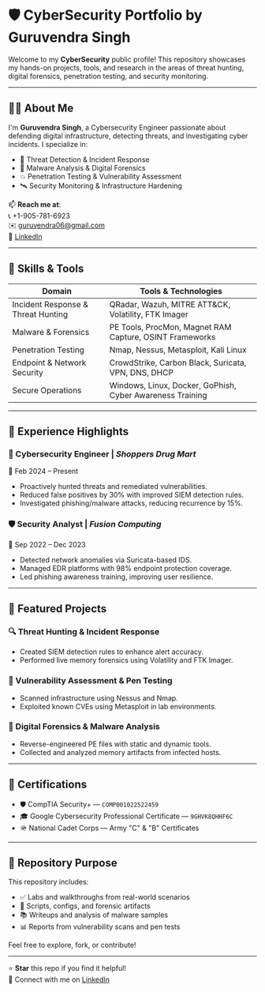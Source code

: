 # 🛡️ CyberSecurity Portfolio by Guruvendra Singh

Welcome to my **CyberSecurity** public profile! This repository showcases my hands-on projects, tools, and research in the areas of threat hunting, digital forensics, penetration testing, and security monitoring.

---

## 👨‍💻 About Me

I'm **Guruvendra Singh**, a Cybersecurity Engineer passionate about defending digital infrastructure, detecting threats, and investigating cyber incidents. I specialize in:

- 🔎 Threat Detection & Incident Response
- 🧪 Malware Analysis & Digital Forensics
- 💥 Penetration Testing & Vulnerability Assessment
- 🛰️ Security Monitoring & Infrastructure Hardening

📫 **Reach me at**:  
📞 +1-905-781-6923  
✉️ guruvendra06@gmail.com  
🔗 [LinkedIn](https://www.linkedin.com/in/guruvendra-singh-4a4a39248/)

---

## 🔧 Skills & Tools

| Domain                          | Tools & Technologies                                               |
|---------------------------------|--------------------------------------------------------------------|
| Incident Response & Threat Hunting | QRadar, Wazuh, MITRE ATT&CK, Volatility, FTK Imager               |
| Malware & Forensics             | PE Tools, ProcMon, Magnet RAM Capture, OSINT Frameworks           |
| Penetration Testing             | Nmap, Nessus, Metasploit, Kali Linux                              |
| Endpoint & Network Security     | CrowdStrike, Carbon Black, Suricata, VPN, DNS, DHCP               |
| Secure Operations               | Windows, Linux, Docker, GoPhish, Cyber Awareness Training         |

---

## 🏢 Experience Highlights

### 🔐 Cybersecurity Engineer | *Shoppers Drug Mart*  
📅 Feb 2024 – Present  
- Proactively hunted threats and remediated vulnerabilities.
- Reduced false positives by 30% with improved SIEM detection rules.
- Investigated phishing/malware attacks, reducing recurrence by 15%.

### 🛡️ Security Analyst | *Fusion Computing*  
📅 Sep 2022 – Dec 2023  
- Detected network anomalies via Suricata-based IDS.
- Managed EDR platforms with 98% endpoint protection coverage.
- Led phishing awareness training, improving user resilience.

---

## 🧪 Featured Projects

### 🔍 Threat Hunting & Incident Response  
- Created SIEM detection rules to enhance alert accuracy.  
- Performed live memory forensics using Volatility and FTK Imager.

### 🧨 Vulnerability Assessment & Pen Testing  
- Scanned infrastructure using Nessus and Nmap.  
- Exploited known CVEs using Metasploit in lab environments.

### 🧬 Digital Forensics & Malware Analysis  
- Reverse-engineered PE files with static and dynamic tools.  
- Collected and analyzed memory artifacts from infected hosts.

---

## 📜 Certifications

- 🛡️ CompTIA Security+ — `COMP001022522459`  
- 🎓 Google Cybersecurity Professional Certificate — `9GHVK8QHHF6C`  
- 🪖 National Cadet Corps — Army "C" & "B" Certificates

---

## 📁 Repository Purpose

This repository includes:

- ✅ Labs and walkthroughs from real-world scenarios  
- 🧰 Scripts, configs, and forensic artifacts  
- 📚 Writeups and analysis of malware samples  
- 📊 Reports from vulnerability scans and pen tests

Feel free to explore, fork, or contribute!

---

⭐ **Star** this repo if you find it helpful!  
🔗 Connect with me on [LinkedIn](https://www.linkedin.com/in/guruvendra-singh-4a4a39248/)  
